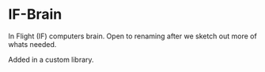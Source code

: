 # IF-Brain
In Flight (IF) computers brain. Open to renaming after we sketch out more of whats needed.

Added in a custom library.

